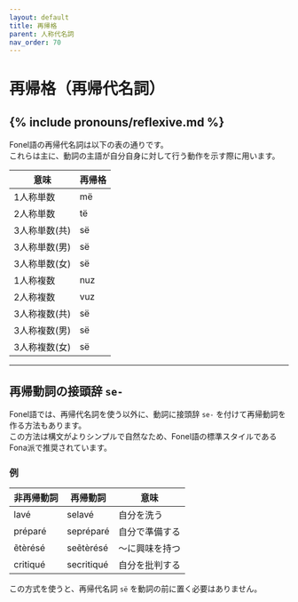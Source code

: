 ```yaml
---
layout: default
title: 再帰格
parent: 人称代名詞
nav_order: 70
---
```


# 再帰格（再帰代名詞）

{% include pronouns/reflexive.md %}
---

Fonel語の再帰代名詞は以下の表の通りです。  
これらは主に、動詞の主語が自分自身に対して行う動作を示す際に用います。

| 意味          | 再帰格    |
|---------------|-----------|
| 1人称単数     | më        |
| 2人称単数     | të        |
| 3人称単数(共) | së        |
| 3人称単数(男) | së        |
| 3人称単数(女) | së        |
| 1人称複数     | nuz       |
| 2人称複数     | vuz       |
| 3人称複数(共) | së        |
| 3人称複数(男) | së        |
| 3人称複数(女) | së        |

---

## 再帰動詞の接頭辞 `se-`

Fonel語では、再帰代名詞を使う以外に、動詞に接頭辞 `se-` を付けて再帰動詞を作る方法もあります。  
この方法は構文がよりシンプルで自然なため、Fonel語の標準スタイルであるFona派で推奨されています。

### 例

| 非再帰動詞 | 再帰動詞     | 意味             |
|------------|--------------|------------------|
| lavé       | selavé       | 自分を洗う       |
| préparé    | sepréparé    | 自分で準備する   |
| ẽtèrésé    | seẽtèrésé    | 〜に興味を持つ   |
| critiqué   | secritiqué   | 自分を批判する   |

この方式を使うと、再帰代名詞 `së` を動詞の前に置く必要はありません。


